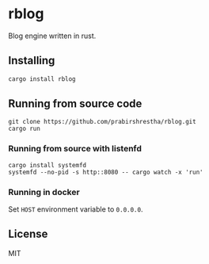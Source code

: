 # rblog

Blog engine written in rust.

## Installing

```bash
cargo install rblog
```

## Running from source code

```
git clone https://github.com/prabirshrestha/rblog.git
cargo run
```

### Running from source with listenfd

```
cargo install systemfd
systemfd --no-pid -s http::8080 -- cargo watch -x 'run'
```

### Running in docker

Set `HOST` environment variable to `0.0.0.0`.

## License

MIT

